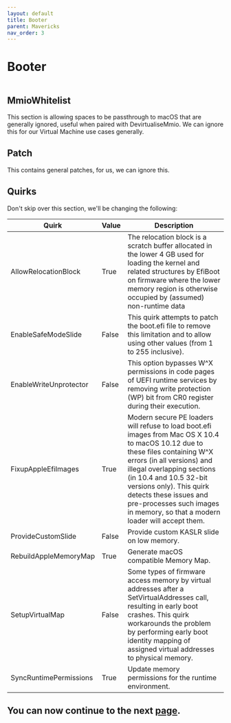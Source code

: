```yaml
---
layout: default
title: Booter
parent: Mavericks
nav_order: 3
---
```


# Booter

<a href="https://raw.githubusercontent.com/royalgraphx/DarwinKVM/main/docs/assets/OpenCoreProMacBooter.png"><img src="../../../assets/OpenCoreProMacBooter.png" alt=""></a>

## MmioWhitelist

This section is allowing spaces to be passthrough to macOS that are generally ignored, useful when paired with DevirtualiseMmio. We can ignore this for our Virtual Machine use cases generally.

## Patch

This contains general patches, for us, we can ignore this.

## Quirks

Don't skip over this section, we'll be changing the following:

| Quirk  | Value | Description | 
| ----- | ----- | ----- |
| AllowRelocationBlock | True | The relocation block is a scratch buffer allocated in the lower 4 GB used for loading the kernel and related structures by EfiBoot on firmware where the lower memory region is otherwise occupied by (assumed) non-runtime data |
| EnableSafeModeSlide | False | This quirk attempts to patch the boot.efi file to remove this limitation and to allow using other values (from 1 to 255 inclusive). |
| EnableWriteUnprotector | False | This option bypasses W^X permissions in code pages of UEFI runtime services by removing write protection (WP) bit from CR0 register during their execution. |
| FixupAppleEfiImages | True | Modern secure PE loaders will refuse to load boot.efi images from Mac OS X 10.4 to macOS 10.12 due to these files containing W^X errors (in all versions) and illegal overlapping sections (in 10.4 and 10.5 32-bit versions only). This quirk detects these issues and pre-processes such images in memory, so that a modern loader will accept them. |
| ProvideCustomSlide | False | Provide custom KASLR slide on low memory. |
| RebuildAppleMemoryMap | True | Generate macOS compatible Memory Map. |
| SetupVirtualMap | False | Some types of firmware access memory by virtual addresses after a SetVirtualAddresses call, resulting in early boot crashes. This quirk workarounds the problem by performing early boot identity mapping of assigned virtual addresses to physical memory. |
| SyncRuntimePermissions | True | Update memory permissions for the runtime environment. |

## You can now continue to the next <a href="../03-DeviceProperties">page</a>.
